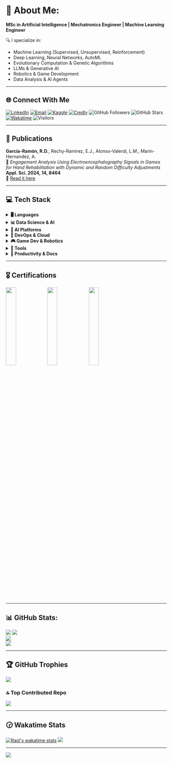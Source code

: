 # 💫 About Me:
**MSc in Artificial Intelligence | Mechatronics Engineer | Machine Learning Engineer**

🔍 I specialize in:
- Machine Learning (Supervised, Unsupervised, Reinforcement)
- Deep Learning, Neural Networks, AutoML
- Evolutionary Computation & Genetic Algorithms
- LLMs & Generative AI
- Robotics & Game Development
- Data Analysis & AI Agents

---

## 🌐 Connect With Me

[![LinkedIn](https://img.shields.io/badge/LinkedIn-%230077B5.svg?style=for-the-badge&logo=linkedin&logoColor=white)](https://linkedin.com/in/raúl-daniel-garcía-ramón-a6417a204)
[![Email](https://img.shields.io/badge/Email-D14836?style=for-the-badge&logo=gmail&logoColor=white)](mailto:rauld.garcia95@gmail.com)
[![Kaggle](https://img.shields.io/badge/Kaggle-20BEFF?style=for-the-badge&logo=Kaggle&logoColor=white)](https://www.kaggle.com/raldanielgarcaramn)
[![Credly](https://img.shields.io/badge/Credly-FF6B00?style=for-the-badge&logo=credly&logoColor=white)](https://www.credly.com/users/raul-garcia.ae78138e)
![GitHub Followers](https://img.shields.io/github/followers/rauldgarcia?style=for-the-badge)
![GitHub Stars](https://img.shields.io/github/stars/rauldgarcia?style=for-the-badge)
[![Wakatime](https://wakatime.com/badge/user/c0aebe9a-7979-4f7b-a2b8-954ee30f2466.svg?style=for-the-badge)](https://wakatime.com/@c0aebe9a-7979-4f7b-a2b8-954ee30f2466)
![Visitors](https://komarev.com/ghpvc/?username=rauldgarcia&color=blue&style=for-the-badge)

---

## 📄 Publications

**García-Ramón, R.D.**, Rechy-Ramirez, E.J., Alonso-Valerdi, L.M., Marin-Hernandez, A.  
🧠 *Engagement Analysis Using Electroencephalography Signals in Games for Hand Rehabilitation with Dynamic and Random Difficulty Adjustments*  
**Appl. Sci. 2024, 14, 8464**  
📖 [Read it here](https://doi.org/10.3390/app14188464)

---

## 💻 Tech Stack

<details>
<summary><b>🖥️ Languages</b></summary>

![Python](https://img.shields.io/badge/python-3670A0?style=for-the-badge&logo=python&logoColor=white)
![C++](https://img.shields.io/badge/c++-%2300599C.svg?style=for-the-badge&logo=c%2B%2B&logoColor=white)
![C#](https://img.shields.io/badge/c%23-%23239120.svg?style=for-the-badge&logo=c-sharp&logoColor=white)
![LaTeX](https://img.shields.io/badge/latex-%23008080.svg?style=for-the-badge&logo=latex&logoColor=white)
![Markdown](https://img.shields.io/badge/markdown-%23000000.svg?style=for-the-badge&logo=markdown&logoColor=white)
![YAML](https://img.shields.io/badge/yaml-%23ffffff.svg?style=for-the-badge&logo=yaml&logoColor=151515)
![HTML5](https://img.shields.io/badge/html5-%23E34F26.svg?style=for-the-badge&logo=html5&logoColor=white)

</details>

<details>
<summary><b>📊 Data Science & AI</b></summary>

![Pandas](https://img.shields.io/badge/pandas-%23150458.svg?style=for-the-badge&logo=pandas&logoColor=white)
![NumPy](https://img.shields.io/badge/numpy-%23013243.svg?style=for-the-badge&logo=numpy&logoColor=white)
![scikit-learn](https://img.shields.io/badge/scikit--learn-%23F7931E.svg?style=for-the-badge&logo=scikit-learn&logoColor=white)
![TensorFlow](https://img.shields.io/badge/TensorFlow-FF6F00?style=for-the-badge&logo=tensorflow&logoColor=white)
![Keras](https://img.shields.io/badge/Keras-FF0000?style=for-the-badge&logo=keras&logoColor=white)
![OpenCV](https://img.shields.io/badge/OpenCV-27338e?style=for-the-badge&logo=OpenCV&logoColor=white)
![Plotly](https://img.shields.io/badge/Plotly-%233F4F75.svg?style=for-the-badge&logo=plotly&logoColor=white)
![Langchain](https://img.shields.io/badge/langchain-1C3C3C?style=for-the-badge&logo=langchain&logoColor=white)
![SciPy](https://img.shields.io/badge/SciPy-%230C55A5.svg?style=for-the-badge&logo=scipy&logoColor=%white) 

</details>

<details>
<summary><b>🧠 AI Platforms</b></summary>

![ChatGPT](https://img.shields.io/badge/ChatGPT-74aa9c?style=for-the-badge&logo=openai&logoColor=white)
![Gemini](https://img.shields.io/badge/Google%20Gemini-8E75B2?style=for-the-badge&logo=googlegemini&logoColor=white)

</details>

<details>
<summary><b>🚀 DevOps & Cloud</b></summary>

![Docker](https://img.shields.io/badge/Docker-2CA5E0?style=for-the-badge&logo=docker&logoColor=white)
![Docker Compose](https://img.shields.io/badge/Docker%20Compose-2496ED?style=for-the-badge&logo=docker&logoColor=white)
![Google Cloud](https://img.shields.io/badge/Google_Cloud-4285F4?style=for-the-badge&logo=google-cloud&logoColor=white)
![Google Colab](https://img.shields.io/badge/Google%20Colab-%23F9A825.svg?style=for-the-badge&logo=googlecolab&logoColor=white)

</details>

<details>
<summary><b>🎮 Game Dev & Robotics</b></summary>

![Unity](https://img.shields.io/badge/Unity-%2320232a.svg?style=for-the-badge&logo=unity&logoColor=white)
![Arduino](https://img.shields.io/badge/-Arduino-00979D?style=for-the-badge&logo=Arduino&logoColor=white)
![Solidworks](https://img.shields.io/badge/solidworks-005386?style=for-the-badge&logo=dassaultsystemes&logoColor=white)

</details>

<details>
<summary><b>🧰 Tools</b></summary>

![VSCode](https://img.shields.io/badge/VSCode-0078D4?style=for-the-badge&logo=visual%20studio%20code&logoColor=white)
![Jupyter](https://img.shields.io/badge/Jupyter-F37626.svg?&style=for-the-badge&logo=Jupyter&logoColor=white)
![Spyder](https://img.shields.io/badge/Spyder-838485?style=for-the-badge&logo=spyder%20ide&logoColor=white)
![GIT](https://img.shields.io/badge/Git-fc6d26?style=for-the-badge&logo=git&logoColor=white)
![GitHub](https://img.shields.io/badge/GitHub-%23121011.svg?style=for-the-badge&logo=github&logoColor=white)
![GNU Bash](https://img.shields.io/badge/GNU%20Bash-4EAA25?style=for-the-badge&logo=GNU%20Bash&logoColor=white)
![Linux](https://img.shields.io/badge/Linux-FCC624?style=for-the-badge&logo=linux&logoColor=black)
![Overleaf](https://img.shields.io/badge/Overleaf-47A141?style=for-the-badge&logo=Overleaf&logoColor=white)
![Ubuntu](https://img.shields.io/badge/Ubuntu-E95420?style=for-the-badge&logo=ubuntu&logoColor=white)
![Windows](https://img.shields.io/badge/Windows-0078D6?style=for-the-badge&logo=windows&logoColor=white)
![Anaconda](https://img.shields.io/badge/Anaconda-%2344A833.svg?style=for-the-badge&logo=anaconda&logoColor=white)
![Wakatime](https://img.shields.io/badge/WakaTime-000000?style=for-the-badge&logo=WakaTime&logoColor=white)
![Firefox](https://img.shields.io/badge/Firefox-FF7139?style=for-the-badge&logo=Firefox-Browser&logoColor=white)
![Google Chrome](https://img.shields.io/badge/Google%20Chrome-4285F4?style=for-the-badge&logo=GoogleChrome&logoColor=white)
![Google Drive](https://img.shields.io/badge/Google%20Drive-4285F4?style=for-the-badge&logo=googledrive&logoColor=white)
![Google](https://img.shields.io/badge/google-4285F4?style=for-the-badge&logo=google&logoColor=white)

</details>

<details>
<summary><b>🧾 Productivity & Docs</b></summary>

![Microsoft](https://img.shields.io/badge/Microsoft-666666?style=for-the-badge&logo=microsoft&logoColor=white) 
![Office](https://img.shields.io/badge/Microsoft_Office-D83B01?style=for-the-badge&logo=microsoft-office&logoColor=white)
![Excel](https://img.shields.io/badge/Microsoft_Excel-217346?style=for-the-badge&logo=microsoft-excel&logoColor=white)
![Powerpoint](https://img.shields.io/badge/Microsoft_PowerPoint-B7472A?style=for-the-badge&logo=microsoft-powerpoint&logoColor=white)
![Word](https://img.shields.io/badge/Microsoft_Word-2B579A?style=for-the-badge&logo=microsoft-word&logoColor=white)
![Canva](https://img.shields.io/badge/Canva-%2300C4CC.svg?&style=for-the-badge&logo=Canva&logoColor=white)
![Google Docs](https://img.shields.io/badge/Google%20Docs-4285F4?style=for-the-badge&logo=google-docs&logoColor=white)
![Google sheets](https://img.shields.io/badge/Google%20Sheets-34A853?style=for-the-badge&logo=google-sheets&logoColor=white)
![Libreoffice](https://img.shields.io/badge/LibreOffice-18A303?style=for-the-badge&logo=LibreOffice&logoColor=white)


</details>

---

## 🎖️ Certifications

<img src="https://github.com/user-attachments/assets/76e0d98b-8894-4cac-b075-26e38fb50e6c" width="25%" />
<img src="https://github.com/user-attachments/assets/e6388129-3083-488c-8ca7-ad1dde044d6f" width="25%" />
<img src="https://github.com/user-attachments/assets/2a4c35de-15d7-401f-bb66-09acc6df470f" width="25%" />

---

## 📊 GitHub Stats:
![](https://github-profile-summary-cards.vercel.app/api/cards/profile-details?username=rauldgarcia\&theme=onedark\&hide_border=false\&include_all_commits=true\&count_private=true\&show=reviews,discussions_started,discussions_answered,prs_merged,prs_merged_percentage)
![](https://github-readme-stats.vercel.app/api?username=rauldgarcia\&theme=onedark\&hide_border=false\&include_all_commits=true&count_private=true\&rank_icon=percentile\&show_icons=true&show=reviews,discussions_started,discussions_answered,prs_merged,prs_merged_percentage)<br/>
![](https://github-readme-streak-stats.herokuapp.com/?user=rauldgarcia\&theme=onedark\&hide_border=false\&include_all_commits=true\&count_private=true\&show=reviews,discussions_started,discussions_answered,prs_merged,prs_merged_percentage)<br/>
![](https://github-readme-stats.vercel.app/api/top-langs/?username=rauldgarcia\&theme=onedark\&hide_border=false\&include_all_commits=true\&count_private=true\&layout=compact\&langs_count=10)

---

## 🏆 GitHub Trophies

![](https://github-trophies.vercel.app/?username=rauldgarcia&theme=onedark)

### 🔝 Top Contributed Repo
![](https://github-contributor-stats.vercel.app/api?username=rauldgarcia\&limit=5\&theme=onedark\&combine_all_yearly_contributions=true)

---

## 🕝 Wakatime Stats

[![Raúl's wakatime stats](https://github-readme-stats.vercel.app/api/wakatime?username=rauldgarcia&theme=onedark)](https://github.com/anuraghazra/github-readme-stats)
![](https://wakatime.com/share/@rauldgarcia/7d87c47b-f1eb-4c8c-be3c-1a7e5e0d184d.png)

---

[![](https://visitcount.itsvg.in/api?id=rauldgarcia&icon=2&color=12)](https://visitcount.itsvg.in)


